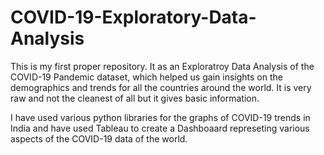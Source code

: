 # COVID-19-Exploratory-Data-Analysis
This is my first proper repository. It as an Exploratroy Data Analysis of the COVID-19 Pandemic dataset, which helped us gain insights on the demographics and trends for all the countries around the world. It is very raw and not the cleanest of all but it gives basic information. 

I have used various python libraries for the graphs of COVID-19 trends in India and have used Tableau to create a Dashboaard represeting various aspects of the COVID-19 data of the world. 
